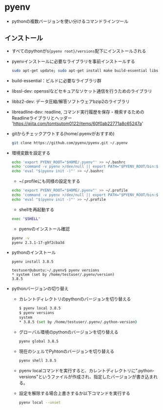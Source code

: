 # **pyenv**

* pythonの複数バージョンを使い分けるコマンドラインツール

## **インストール**

* すべてのpythonが```${pyenv root}/versions```配下にインストールされる

* pyenvインストールに必要なライブラリを事前インストールする

    ```bash
    sudo apt-get update; sudo apt-get install make build-essential libssl-dev zlib1g-dev libbz2-dev libreadline-dev libsqlite3-dev wget curl llvm libncursesw5-dev xz-utils tk-dev libxml2-dev libxmlsec1-dev libffi-dev liblzma-dev git
    ```

* build-essential：ビルドに必要なライブラリ群
* libssl-dev: opensslなどセキュアなソケット通信を行うためのライブラリ
* libbz2-dev: データ圧縮/解答ソフトウェアbzip2のライブラリ
* libreadline-dev: readline, コマンド実行履歴を保存・検索するためのReadlineライブラリとヘッダー  'https://qiita.com/tomtsutom0122/items/60f0ab22771a8c65247a'


* gitからチェックアウトする(home/.pyenvがおすすめ)
    
    ```bash
    git clone https://github.com/pyenv/pyenv.git ~/.pyenv
    ```

* 環境変数を設定する

    ```bash
    echo 'export PYENV_ROOT="$HOME/.pyenv"' >> ~/.bashrc
    echo 'command -v pyenv >/dev/null || export PATH="$PYENV_ROOT/bin:$PATH"' >> ~/.bashrc
    echo 'eval "$(pyenv init -)"' >> ~/.bashrc
    ```

    * ~/.profileにも同様の設定をする

    ```bash
    echo 'export PYENV_ROOT="$HOME/.pyenv"' >> ~/.profile
    echo 'command -v pyenv >/dev/null || export PATH="$PYENV_ROOT/bin:$PATH"' >> ~/.profile
    echo 'eval "$(pyenv init -)"' >> ~/.profile
    ```

    * shellを再起動する
    
    ```bash
    exec "$SHELL"
    ```

    * pyenvのインストール確認
    
    ```bash
    pyenv -v
    pyenv 2.3.1-17-g9f2cba3d
    ```

* pythonのインストール

    ```
    pyenv install 3.8.5
    
    testuser@ubuntu:~/.pyenv$ pyenv versions
    * system (set by /home/testuser/.pyenv/version)
    3.8.5
    ```

* pythonバージョンの切り替え

    * カレントディレクトリのpythonのバージョンを切り替える

        ```bash
        $ pyenv local 3.8.5
        $ pyenv versions
        system
        * 3.8.5 (set by /home/testuser/.pyenv/.python-version)
        ```

    * グローバル環境のpythonのバージョンを切り替える
        
        ```bash
        pyenv global 3.8.5
        ```

    * 現在のシェルでPyhtonのバージョンを切り替える
        
        ```bash
        pyenv shell 3.8.5
        ```

    * pyenv localコマンドを実行すると、カレントディレクトリに".python-versions"というファイルが作成され、指定したバージョンが書き込まれる。

    * 設定を解除する場合上書きするか以下コマンドを実行する

        ```bash
        pyenv local --unset
        ```

        